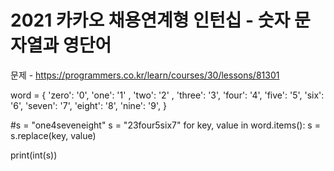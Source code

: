 # 2021 카카오 채용연계형 인턴십 - 숫자 문자열과 영단어

문제 - https://programmers.co.kr/learn/courses/30/lessons/81301

word = {
    'zero': '0',
    'one': '1' ,
    'two': '2' ,
    'three': '3',
    'four': '4',
    'five': '5',
    'six': '6',
    'seven': '7',
    'eight': '8',
    'nine': '9',
    }    

#s = "one4seveneight"
s = "23four5six7"
for key, value in word.items():
    s = s.replace(key, value)

print(int(s))
